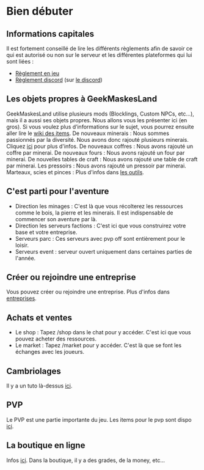 # Bien débuter
## Informations capitales

Il est fortement conseillé de lire les différents règlements afin de savoir ce qui est autorisé ou non sur le serveur et les différentes plateformes qui lui sont liées : 
- [Règlement en jeu](https://github.com/GeekMaskesLand/wiki/blob/main/Minecraft/R%C3%A8glement.md)
- [Règlement discord](https://discord.com/channels/855461234376048650/864459308372983858/926056300423553024) (sur [le discord](https://dsc.gg/geekmaskeslandmc))

## Les objets propres à GeekMaskesLand
GeekMaskesLand utilise plusieurs mods (Blocklings, Custom NPCs, etc...), mais il a aussi ses objets propres. Nous allons vous les présenter ici (en gros). Si vous voulez plus d’informations sur le sujet, vous pourrez ensuite aller lire le [wiki des items]().
De nouveaux minerais : Nous sommes passionnés par la diversité. Nous avons donc rajouté plusieurs minerais. Cliquez [ici]() pour plus d'infos.
De nouveaux coffres : Nous avons rajouté un coffre par minerai.
De nouveaux fours : Nous avons rajouté un four par minerai.
De nouvelles tables de craft : Nous avons rajouté une table de craft par minerai.
Les pressoirs : Nous avons rajouté un pressoir par minerai.
Marteaux, scies et pinces : Plus d'infos dans [les outils]().

## C'est parti pour l'aventure
- Direction les minages : C'est là que vous récolterez les ressources comme le bois, la pierre et les minerais. Il est indispensable de commencer son aventure par là.
- Direction les serveurs factions : C'est ici que vous construirez votre base et votre entreprise.
- Serveurs parc : Ces serveurs avec pvp off sont entièrement pour le loisir.
- Serveurs event : serveur ouvert uniquement dans certaines parties de l'année.

## Créer ou rejoindre une entreprise
Vous pouvez créer ou rejoindre une entreprise. Plus d'infos dans [entreprises]().

## Achats et ventes
- Le shop : Tapez /shop dans le chat pour y accéder. C'est ici que vous pouvez acheter des ressources.
- Le market : Tapez /market pour y accéder. C'est là que se font les échanges avec les joueurs.

## Cambriolages
Il y a un tuto là-dessus [ici]().

## PVP
Le PVP est une partie importante du jeu. Les items pour le pvp sont dispo [ici]().

## La boutique en ligne
Infos [ici]().
Dans la boutique, il y a des grades, de la money, etc...
